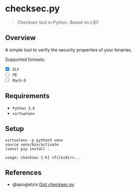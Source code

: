 # checksec.py

> Checksec tool in Python. Based on LIEF

## Overview

A simple tool to verify the security properties of your binaries.

Supported formats:

- [x] `ELF`
- [ ] `PE`
- [ ] `Mach-O`

## Requirements

- `Python 3.6`
- `virtualenv`

## Setup

~~~
virtualenv -p python3 venv
source venv/bin/activate
(venv) pip install .
~~~

~~~
usage: checksec [-h] <file|dir>...
~~~

## References

- @apogiatzis [Gist checksec.py](https://gist.github.com/apogiatzis/fb617cd118a9882749b5cb167dae0c5d)
